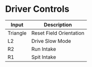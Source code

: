 # Driver Controls

| Input    | Description             |
|----------|-------------------------|
| Triangle | Reset Field Orientation |
| L2       | Drive Slow Mode         |
| R2       | Run Intake              |
| R1       | Spit Intake             |
